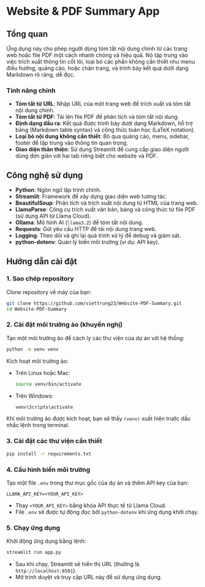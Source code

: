
# Website & PDF Summary App

## Tổng quan

Ứng dụng này cho phép người dùng tóm tắt nội dung chính từ các trang web hoặc file PDF một cách nhanh chóng và hiệu quả. Nó tập trung vào việc trích xuất thông tin cốt lõi, loại bỏ các phần không cần thiết như menu điều hướng, quảng cáo, hoặc chân trang, và trình bày kết quả dưới dạng Markdown rõ ràng, dễ đọc.

### Tính năng chính
- **Tóm tắt từ URL**: Nhập URL của một trang web để trích xuất và tóm tắt nội dung chính.
- **Tóm tắt từ PDF**: Tải lên file PDF để phân tích và tóm tắt nội dung.
- **Định dạng đầu ra**: Kết quả được trình bày dưới dạng Markdown, hỗ trợ bảng (Markdown table syntax) và công thức toán học (LaTeX notation).
- **Loại bỏ nội dung không cần thiết**: Bỏ qua quảng cáo, menu, sidebar, footer để tập trung vào thông tin quan trọng.
- **Giao diện thân thiện**: Sử dụng Streamlit để cung cấp giao diện người dùng đơn giản với hai tab riêng biệt cho website và PDF.

## Công nghệ sử dụng
- **Python**: Ngôn ngữ lập trình chính.
- **Streamlit**: Framework để xây dựng giao diện web tương tác.
- **BeautifulSoup**: Phân tích và trích xuất nội dung từ HTML của trang web.
- **LlamaParse**: Công cụ trích xuất văn bản, bảng và công thức từ file PDF (sử dụng API từ Llama Cloud).
- **Ollama**: Mô hình AI (`llama3.2`) để tóm tắt nội dung.
- **Requests**: Gửi yêu cầu HTTP để tải nội dung trang web.
- **Logging**: Theo dõi và ghi lại quá trình xử lý để debug và giám sát.
- **python-dotenv**: Quản lý biến môi trường (ví dụ: API key).

## Hướng dẫn cài đặt

### 1. Sao chép repository
Clone repository về máy của bạn:
```bash
git clone https://github.com/viettrung23/Website-PDF-Summary.git
cd Website-PDF-Summary
```

### 2. Cài đặt môi trường ảo (khuyến nghị)
Tạo một môi trường ảo để cách ly các thư viện của dự án với hệ thống:
```bash
python -m venv venv
```
Kích hoạt môi trường ảo:
- Trên Linux hoặc Mac:
  ```bash
  source venv/bin/activate
  ```
- Trên Windows:
  ```bash
  venv\Scripts\activate
  ```
Khi môi trường ảo được kích hoạt, bạn sẽ thấy `(venv)` xuất hiện trước dấu nhắc lệnh trong terminal.

### 3. Cài đặt các thư viện cần thiết
```bash
pip install -r requirements.txt
```

### 4. Cấu hình biến môi trường
Tạo một file `.env` trong thư mục gốc của dự án và thêm API key của bạn:
```
LLAMA_API_KEY=<YOUR_API_KEY>
```
- Thay `<YOUR_API_KEY>` bằng khóa API thực tế từ Llama Cloud.
- File `.env` sẽ được tự động đọc bởi `python-dotenv` khi ứng dụng khởi chạy.

### 5. Chạy ứng dụng
Khởi động ứng dụng bằng lệnh:
```bash
streamlit run app.py
```
- Sau khi chạy, Streamlit sẽ hiển thị URL (thường là `http://localhost:8501`).
- Mở trình duyệt và truy cập URL này để sử dụng ứng dụng.
